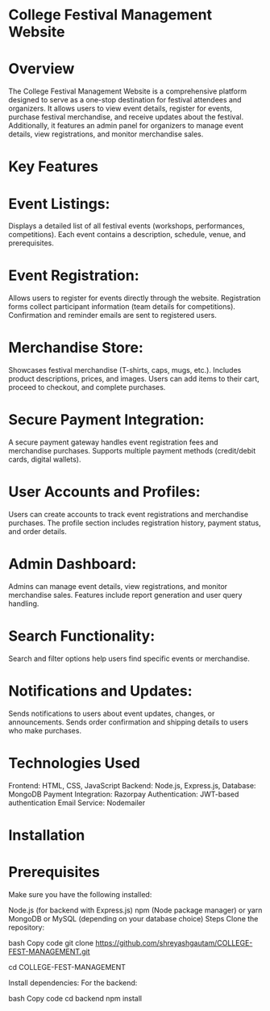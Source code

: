 # College Festival Management Website
# Overview
The College Festival Management Website is a comprehensive platform designed to serve as a one-stop destination for festival attendees and organizers. It allows users to view event details, register for events, purchase festival merchandise, and receive updates about the festival. Additionally, it features an admin panel for organizers to manage event details, view registrations, and monitor merchandise sales.

# Key Features
# Event Listings:
Displays a detailed list of all festival events (workshops, performances, competitions).
Each event contains a description, schedule, venue, and prerequisites.
# Event Registration:
Allows users to register for events directly through the website.
Registration forms collect participant information (team details for competitions).
Confirmation and reminder emails are sent to registered users.
# Merchandise Store:
Showcases festival merchandise (T-shirts, caps, mugs, etc.).
Includes product descriptions, prices, and images.
Users can add items to their cart, proceed to checkout, and complete purchases.
# Secure Payment Integration:
A secure payment gateway handles event registration fees and merchandise purchases.
Supports multiple payment methods (credit/debit cards, digital wallets).
# User Accounts and Profiles:
Users can create accounts to track event registrations and merchandise purchases.
The profile section includes registration history, payment status, and order details.
# Admin Dashboard:
Admins can manage event details, view registrations, and monitor merchandise sales.
Features include report generation and user query handling.
# Search Functionality:
Search and filter options help users find specific events or merchandise.
# Notifications and Updates:
Sends notifications to users about event updates, changes, or announcements.
Sends order confirmation and shipping details to users who make purchases.
# Technologies Used
Frontend: HTML, CSS, JavaScript
Backend: Node.js, Express.js, 
Database: MongoDB
Payment Integration:  Razorpay
Authentication: JWT-based authentication
Email Service: Nodemailer

# Installation
# Prerequisites
Make sure you have the following installed:

Node.js (for backend with Express.js)
npm (Node package manager) or yarn
MongoDB or MySQL (depending on your database choice)
Steps
Clone the repository:

bash
Copy code
git clone https://github.com/shreyashgautam/COLLEGE-FEST-MANAGEMENT.git

cd COLLEGE-FEST-MANAGEMENT

Install dependencies: For the backend:

bash
Copy code
cd backend
npm install
